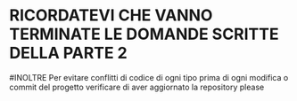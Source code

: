 # RICORDATEVI CHE VANNO TERMINATE LE DOMANDE SCRITTE DELLA PARTE 2
#INOLTRE
Per evitare conflitti di codice di ogni tipo 
prima di ogni modifica o commit del progetto verificare di aver aggiornato la repository please
